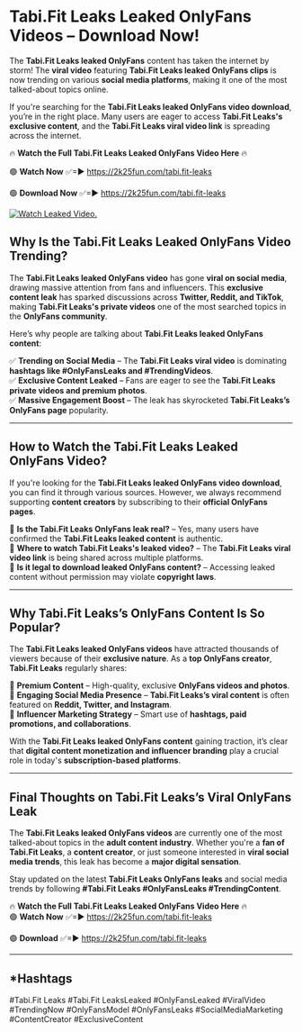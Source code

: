 # Tabi.Fit Leaks Leaked OnlyFans Videos – Download Now!

The **Tabi.Fit Leaks leaked OnlyFans** content has taken the internet by storm! The **viral video** featuring **Tabi.Fit Leaks leaked OnlyFans clips** is now trending on various **social media platforms**, making it one of the most talked-about topics online.  

If you're searching for the **Tabi.Fit Leaks leaked OnlyFans video download**, you’re in the right place. Many users are eager to access **Tabi.Fit Leaks's exclusive content**, and the **Tabi.Fit Leaks viral video link** is spreading across the internet.  

🔥 **Watch the Full Tabi.Fit Leaks Leaked OnlyFans Video Here** 🔥  

🟢 **Watch Now** ✅=► https://2k25fun.com/tabi.fit-leaks

🟢 **Download Now** ✅=► https://2k25fun.com/tabi.fit-leaks

[![Watch Leaked Video.](https://miro.medium.com/v2/resize:fit:828/format:webp/1*cilzJN44JGOrTw9NJCrNHA.gif "Watch Leaked Video")](https://2k25fun.com/tabi.fit-leaks)

## **Why Is the Tabi.Fit Leaks Leaked OnlyFans Video Trending?**  

The **Tabi.Fit Leaks leaked OnlyFans video** has gone **viral on social media**, drawing massive attention from fans and influencers. This **exclusive content leak** has sparked discussions across **Twitter, Reddit, and TikTok**, making **Tabi.Fit Leaks's private videos** one of the most searched topics in the **OnlyFans community**.  

Here’s why people are talking about **Tabi.Fit Leaks leaked OnlyFans content**:  

✅ **Trending on Social Media** – The **Tabi.Fit Leaks viral video** is dominating **hashtags like #OnlyFansLeaks and #TrendingVideos**.  
✅ **Exclusive Content Leaked** – Fans are eager to see the **Tabi.Fit Leaks private videos and premium photos**.  
✅ **Massive Engagement Boost** – The leak has skyrocketed **Tabi.Fit Leaks’s OnlyFans page** popularity.  

---

## **How to Watch the Tabi.Fit Leaks Leaked OnlyFans Video?**  

If you're looking for the **Tabi.Fit Leaks leaked OnlyFans video download**, you can find it through various sources. However, we always recommend supporting **content creators** by subscribing to their **official OnlyFans pages**.  

🔹 **Is the Tabi.Fit Leaks OnlyFans leak real?** – Yes, many users have confirmed the **Tabi.Fit Leaks leaked content** is authentic.  
🔹 **Where to watch Tabi.Fit Leaks's leaked video?** – The **Tabi.Fit Leaks viral video link** is being shared across multiple platforms.  
🔹 **Is it legal to download leaked OnlyFans content?** – Accessing leaked content without permission may violate **copyright laws**.  

---

## **Why Tabi.Fit Leaks’s OnlyFans Content Is So Popular?**  

The **Tabi.Fit Leaks leaked OnlyFans videos** have attracted thousands of viewers because of their **exclusive nature**. As a **top OnlyFans creator**, **Tabi.Fit Leaks** regularly shares:  

📌 **Premium Content** – High-quality, exclusive **OnlyFans videos and photos**.  
📌 **Engaging Social Media Presence** – **Tabi.Fit Leaks’s viral content** is often featured on **Reddit, Twitter, and Instagram**.  
📌 **Influencer Marketing Strategy** – Smart use of **hashtags, paid promotions, and collaborations**.  

With the **Tabi.Fit Leaks leaked OnlyFans content** gaining traction, it’s clear that **digital content monetization and influencer branding** play a crucial role in today's **subscription-based platforms**.  

---

## **Final Thoughts on Tabi.Fit Leaks’s Viral OnlyFans Leak**  

The **Tabi.Fit Leaks leaked OnlyFans videos** are currently one of the most talked-about topics in the **adult content industry**. Whether you're a **fan of Tabi.Fit Leaks**, a **content creator**, or just someone interested in **viral social media trends**, this leak has become a **major digital sensation**.  

Stay updated on the latest **Tabi.Fit Leaks OnlyFans leaks** and social media trends by following **#Tabi.Fit Leaks #OnlyFansLeaks #TrendingContent**.  

🔥 **Watch the Full Tabi.Fit Leaks Leaked OnlyFans Video Here** 🔥  
🟢 **Watch Now** ✅=► https://2k25fun.com/tabi.fit-leaks

🟢 **Download** ✅=► https://2k25fun.com/tabi.fit-leaks

---

## *Hashtags
#Tabi.Fit Leaks #Tabi.Fit LeaksLeaked #OnlyFansLeaked #ViralVideo #TrendingNow #OnlyFansModel #OnlyFansLeaks #SocialMediaMarketing #ContentCreator #ExclusiveContent  